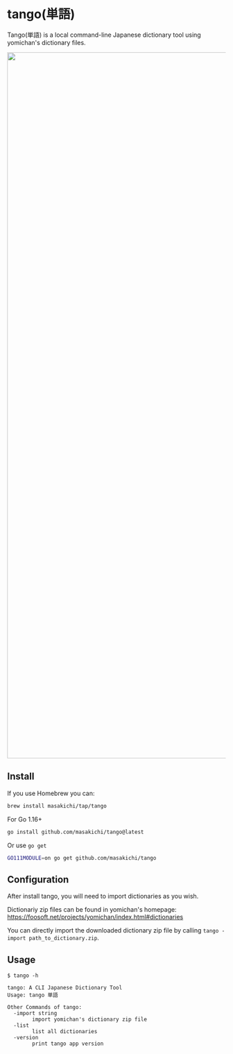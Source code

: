 # tango(単語)

Tango(単語) is a local command-line Japanese dictionary tool using yomichan's dictionary files.

<p align="center">
    <img width="1628" alt="tango 単語 preview" src="https://user-images.githubusercontent.com/1995921/62043969-ca1a1680-b23c-11e9-91da-5ac55123d831.png">
</p>

## Install

If you use Homebrew you can:

```bash
brew install masakichi/tap/tango
```

For Go 1.16+

```bash
go install github.com/masakichi/tango@latest
```

Or use `go get`

```bash
GO111MODULE=on go get github.com/masakichi/tango
```

## Configuration

After install tango, you will need to import dictionaries as you wish.

Dictionariy zip files can be found in yomichan's homepage: https://foosoft.net/projects/yomichan/index.html#dictionaries

You can directly import the downloaded dictionary zip file by calling `tango -import path_to_dictionary.zip`.

## Usage

```
$ tango -h

tango: A CLI Japanese Dictionary Tool
Usage: tango 単語

Other Commands of tango:
  -import string
    	import yomichan's dictionary zip file
  -list
    	list all dictionaries
  -version
    	print tango app version
```
